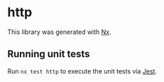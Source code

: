 # http

This library was generated with [Nx](https://nx.dev).

## Running unit tests

Run `nx test http` to execute the unit tests via [Jest](https://jestjs.io).
